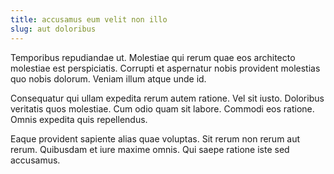 ```yaml
---
title: accusamus eum velit non illo
slug: aut doloribus
---
```


Temporibus repudiandae ut. Molestiae qui rerum quae eos architecto molestiae est perspiciatis. Corrupti et aspernatur nobis provident molestias quo nobis dolorum. Veniam illum atque unde id.

Consequatur qui ullam expedita rerum autem ratione. Vel sit iusto. Doloribus veritatis quos molestiae. Cum odio quam sit labore. Commodi eos ratione. Omnis expedita quis repellendus.

Eaque provident sapiente alias quae voluptas. Sit rerum non rerum aut rerum. Quibusdam et iure maxime omnis. Qui saepe ratione iste sed accusamus.
